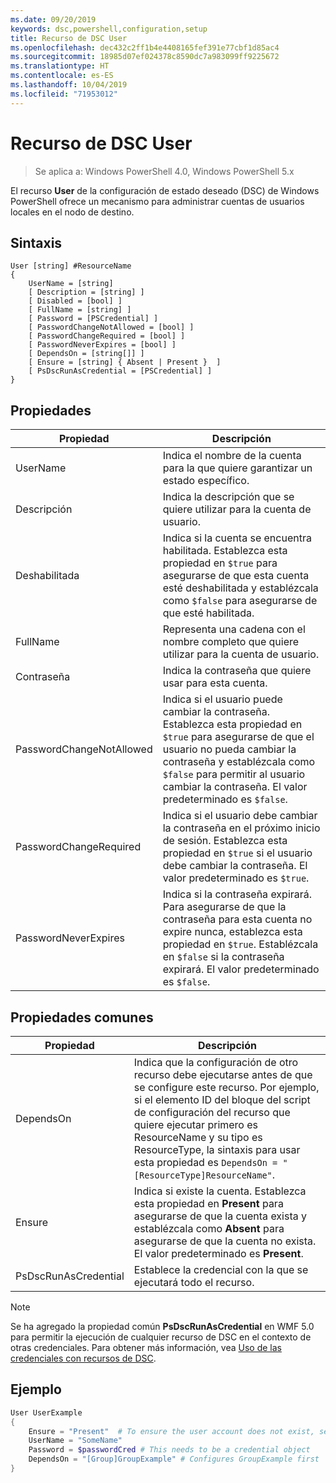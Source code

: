 ```yaml
---
ms.date: 09/20/2019
keywords: dsc,powershell,configuration,setup
title: Recurso de DSC User
ms.openlocfilehash: dec432c2ff1b4e4408165fef391e77cbf1d85ac4
ms.sourcegitcommit: 18985d07ef024378c8590dc7a983099ff9225672
ms.translationtype: HT
ms.contentlocale: es-ES
ms.lasthandoff: 10/04/2019
ms.locfileid: "71953012"
---
```

# <a name="dsc-user-resource"></a>Recurso de DSC User

> Se aplica a: Windows PowerShell 4.0, Windows PowerShell 5.x

El recurso **User** de la configuración de estado deseado (DSC) de Windows PowerShell ofrece un mecanismo para administrar cuentas de usuarios locales en el nodo de destino.

## <a name="syntax"></a>Sintaxis

```Syntax
User [string] #ResourceName
{
    UserName = [string]
    [ Description = [string] ]
    [ Disabled = [bool] ]
    [ FullName = [string] ]
    [ Password = [PSCredential] ]
    [ PasswordChangeNotAllowed = [bool] ]
    [ PasswordChangeRequired = [bool] ]
    [ PasswordNeverExpires = [bool] ]
    [ DependsOn = [string[]] ]
    [ Ensure = [string] { Absent | Present }  ]
    [ PsDscRunAsCredential = [PSCredential] ]
}
```

## <a name="properties"></a>Propiedades

|Propiedad |Descripción |
|---|---|
|UserName |Indica el nombre de la cuenta para la que quiere garantizar un estado específico. |
|Descripción |Indica la descripción que se quiere utilizar para la cuenta de usuario. |
|Deshabilitada |Indica si la cuenta se encuentra habilitada. Establezca esta propiedad en `$true` para asegurarse de que esta cuenta esté deshabilitada y establézcala como `$false` para asegurarse de que esté habilitada. |
|FullName |Representa una cadena con el nombre completo que quiere utilizar para la cuenta de usuario. |
|Contraseña |Indica la contraseña que quiere usar para esta cuenta. |
|PasswordChangeNotAllowed |Indica si el usuario puede cambiar la contraseña. Establezca esta propiedad en `$true` para asegurarse de que el usuario no pueda cambiar la contraseña y establézcala como `$false` para permitir al usuario cambiar la contraseña. El valor predeterminado es `$false`. |
|PasswordChangeRequired |Indica si el usuario debe cambiar la contraseña en el próximo inicio de sesión. Establezca esta propiedad en `$true` si el usuario debe cambiar la contraseña. El valor predeterminado es `$true`. |
|PasswordNeverExpires |Indica si la contraseña expirará. Para asegurarse de que la contraseña para esta cuenta no expire nunca, establezca esta propiedad en `$true`. Establézcala en `$false` si la contraseña expirará. El valor predeterminado es `$false`. |

## <a name="common-properties"></a>Propiedades comunes

|Propiedad |Descripción |
|---|---|
|DependsOn |Indica que la configuración de otro recurso debe ejecutarse antes de que se configure este recurso. Por ejemplo, si el elemento ID del bloque del script de configuración del recurso que quiere ejecutar primero es ResourceName y su tipo es ResourceType, la sintaxis para usar esta propiedad es `DependsOn = "[ResourceType]ResourceName"`. |
|Ensure |Indica si existe la cuenta. Establezca esta propiedad en **Present** para asegurarse de que la cuenta exista y establézcala como **Absent** para asegurarse de que la cuenta no exista. El valor predeterminado es **Present**. |
|PsDscRunAsCredential |Establece la credencial con la que se ejecutará todo el recurso. |

> [!NOTE]
> Se ha agregado la propiedad común **PsDscRunAsCredential** en WMF 5.0 para permitir la ejecución de cualquier recurso de DSC en el contexto de otras credenciales. Para obtener más información, vea [Uso de las credenciales con recursos de DSC](../../../configurations/runasuser.md).

## <a name="example"></a>Ejemplo

```powershell
User UserExample
{
    Ensure = "Present"  # To ensure the user account does not exist, set Ensure to "Absent"
    UserName = "SomeName"
    Password = $passwordCred # This needs to be a credential object
    DependsOn = "[Group]GroupExample" # Configures GroupExample first
}
```